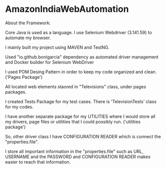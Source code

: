 # AmazonIndiaWebAutomation
About the Framework:

Core Java is used as a language. I use Selenium Webdriver (3.141.59) to automate my browser.

I mainly built my project using MAVEN and TestNG.

Used "io.github.bonigarcia" dependency as automated driver management and Docker builder for Selenium WebDriver

I used POM Desing Pattern in order to keep my code organized and clean. ('Pages Package')

All located web elements staored in "Televisions" class, under pages packages. 

I created Tests Package for my test cases. There is 'TelevisionTests' class for my codes. 

I have another separate package for my UTILITIES where I would store all my drivers, page files or utilities that I could possibly run. ('utilities package')

So, other driver class I have CONFIGURATION READER which is connect the "properties.file". 

I store all important information in the "properties.file" such as URL, USERNAME and the PASSWORD and CONFIGURATION READER makes easier to reach that information.
